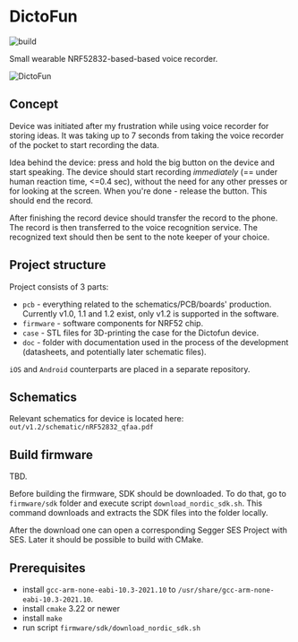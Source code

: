 # DictoFun

![build](https://github.com/rundb/dictofun/actions/workflows/build-dictofun-target.yml/badge.svg)

Small wearable NRF52832-based-based voice recorder.

![DictoFun](https://github.com/rundb/dictofun/blob/master/pcb/out/v1.1/dictofun_1.1_top.PNG?raw=true)

## Concept

Device was initiated after my frustration while using voice recorder for storing ideas. It was taking up to 7 seconds from taking the voice recorder of the pocket to start recording the data. 

Idea behind the device: press and hold the big button on the device and start speaking. The device should start recording _immediately_ (== under human reaction time, <=0.4 sec), without the need for any other presses or for looking at the screen. When you're done - release the button. This should end the record. 

After finishing the record device should transfer the record to the phone. The record is then transferred to the voice recognition service. The recognized text should then be sent to the note keeper of your choice.

## Project structure

Project consists of 3 parts: 
* `pcb` - everything related to the schematics/PCB/boards' production. Currently v1.0, 1.1 and 1.2 exist, only v1.2 is supported in the software.
* `firmware` - software components for NRF52 chip. 
* `case` - STL files for 3D-printing the case for the Dictofun device.
* `doc` - folder with documentation used in the process of the development (datasheets, and potentially later schematic files).

`iOS` and `Android` counterparts are placed in a separate repository.

## Schematics

Relevant schematics for device is located here: `out/v1.2/schematic/nRF52832_qfaa.pdf`

## Build firmware

TBD.

Before building the firmware, SDK should be downloaded. To do that, go to `firmware/sdk` folder and execute script
`download_nordic_sdk.sh`. This command downloads and extracts the SDK files into the folder locally.

After the download one can open a corresponding Segger SES Project with SES. Later it should be possible to build with CMake. 

## Prerequisites

* install `gcc-arm-none-eabi-10.3-2021.10` to `/usr/share/gcc-arm-none-eabi-10.3-2021.10`.
* install `cmake` 3.22 or newer
* install `make`
* run script `firmware/sdk/download_nordic_sdk.sh`